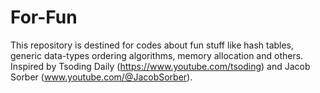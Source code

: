 # For-Fun
This repository is destined for codes about fun stuff like hash tables, generic data-types ordering algorithms, memory allocation and others. Inspired by Tsoding Daily (https://www.youtube.com/tsoding) and Jacob Sorber (www.youtube.com/@JacobSorber).
